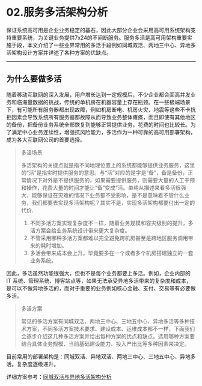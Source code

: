# 02.服务多活架构分析

保证系统高可用是企业业务稳定的基石，因此大部分企业会采用高可用系统架构支持重要系统，为关键业务提供7x24的不间断服务。服务多活是高可用架构重要实施手段，本文介绍了一些业界常用的多活手段例如同城双活、两地三中心、异地多活架构设计方案并详述了各种方案的优缺点。

---
## **为什么要做多活** 

随着移动互联网的深入发展，用户增长达到一定规模后，不少企业都会面高并发业务和临海量数据的挑战，传统的单机房在机器容量上存在瓶颈。在一些极端场景下，有可能所有服务器都出现故障，例如机房断电、机房火灾、地震等这些不卡抗拒因素会导致系统所有服务器都故障从而导致业务整体瘫痪，而且即使有其他地区的备份，把备份业务系统全部恢复到能够正常提供业务，花费的时间也比较长。为了满足中心业务连续性，增强抗风险能力，多活作为一种可靠的高可用部署架构，成为各大互联网公司的首要选择。

> 多活场景
> 
> 多活架构的关键点就是指不同地理位置上的系统都能够提供业务服务，这里的“活”是指实时提供服务的意思。与“活”对应的是字是“备”，备是备份，正常情况下对外是不提供服务的，如果需要提供服务，则需要大量的人工干预和操作，花费大量的时间才能让“备”变成“活。单纯从描述来看多活很强大，能够保证在灾难的情况下业务都不受影响，是不是意味着不管什么业务，我们都要去实现多活架构呢？其实不是，实现多活架构都要付出一定的代价.
>
> 1. 不同多活方案实现复杂度不一样，随着业务规模和容灾级别的提升，多活方案会给业务系统设计带来更大复杂度。
> 2. 不管采用哪种多活方案都难以完全避免跨机房甚至是跨地区服务调用带来的耗时增加。
> 3. 多活会带来成本会上升，毕竟要多在一个或者多个机房搭建独立的一套业务系统。

因此，多活虽然功能很强大，但也不是每个业务都要上多活。例如，企业内部的 IT 系统、管理系统、博客站点等，如果无法承受异地多活带来的复杂度和成本，是可以不做异地多活的，而对于重要的业务例如核心金融、支付、交易等有必要做多活。

> 多活方案
> 
> 常见的多活方案有同城双活、两地三中心、三地五中心、异地多活等多种技术方案，不同多活方案技术要求、建设成本、运维成本都不一样，下面我们会逐步介绍这几种多活方案并给出每种方案的优点和缺点。选用哪种方案要结合具体业务规模、当前基础建设能力、投入产出比等多种因素来决定。

目前常用的部署架构是：同城双活、异地双活、两地三中心、三地五中心、异地多活。复杂度逐级递升。

详细方案参考：[同城双活与异地多活架构分析](https://mp.weixin.qq.com/s?__biz=MzI4NjY4MTU5Nw==&mid=2247487743&idx=1&sn=3a2c5bc5ca23b82e8a7ec8fd4bf85ba7&chksm=ebd8606ddcafe97bfab4fe4553f88ecb7beba1d343cf3cd7bb353e45bce8459c121f0af01535&scene=178&cur_album_id=1500542612812955651#rd)
